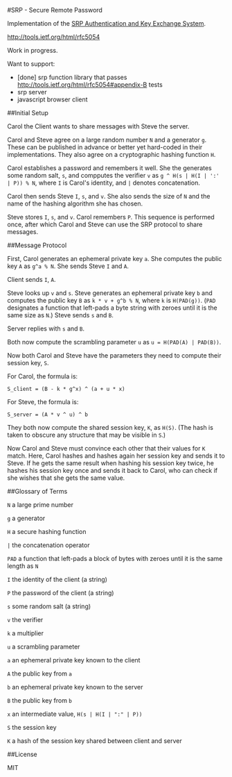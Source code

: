 #SRP - Secure Remote Password

Implementation of the [SRP Authentication and Key Exchange System](http://tools.ietf.org/html/rfc2945).

http://tools.ietf.org/html/rfc5054

Work in progress.

Want to support:

- [done] srp function library that passes http://tools.ietf.org/html/rfc5054#appendix-B tests
- srp server
- javascript browser client

##Initial Setup

Carol the Client wants to share messages with Steve the server.

Carol and Steve agree on a large random number `N` and a generator
`g`.  These can be published in advance or better yet hard-coded in
their implementations.  They also agree on a cryptographic hashing
function `H`.

Carol establishes a password and remembers it well.  She the generates
some random salt, `s`, and compputes the verifier `v` as `g ^ H(s |
H(I | ':' | P)) % N`, where `I` is Carol's identity, and `|` denotes
concatenation.

Carol then sends Steve `I`, `s`, and `v`.  She also sends the size of
`N` and the name of the hashing algorithm she has chosen.

Steve stores `I`, `s`, and `v`.  Carol remembers `P`.  This sequence
is performed once, after which Carol and Steve can use the SRP
protocol to share messages.

##Message Protocol

First, Carol generates an ephemeral private key `a`.  She computes the
public key `A` as `g^a % N`.  She sends Steve `I` and `A`.

Client sends `I`, `A`.

Steve looks up `v` and `s`.  Steve generates an ephemeral private key
`b` and computes the public key `B` as `k * v + g^b % N`, where `k` is
`H(PAD(g))`.  (`PAD` designates a function that left-pads a byte
string with zeroes until it is the same size as `N`.)  Steve sends `s`
and `B`.

Server replies with `s` and `B`.

Both now compute the scrambling parameter `u` as `u = H(PAD(A) | PAD(B))`.

Now both Carol and Steve have the parameters they need to compute
their session key, `S`.

For Carol, the formula is:

```
S_client = (B - k * g^x) ^ (a + u * x)
```

For Steve, the formula is:

```
S_server = (A * v ^ u) ^ b
```

They both now compute the shared session key, `K`, as `H(S)`.  (The
hash is taken to obscure any structure that may be visible in `S`.)

Now Carol and Steve must convince each other that their values for `K`
match.  Here, Carol hashes and hashes again her session key and sends
it to Steve.  If he gets the same result when hashing his session key
twice, he hashes his session key once and sends it back to Carol, who
can check if she wishes that she gets the same value.

##Glossary of Terms

`N` a large prime number

`g` a generator

`H` a secure hashing function

`|` the concatenation operator

`PAD` a function that left-pads a block of bytes with zeroes until it is the same length as `N`

`I` the identity of the client (a string)

`P` the password of the client (a string)

`s` some random salt (a string)

`v` the verifier

`k` a multiplier

`u` a scrambling parameter

`a` an ephemeral private key known to the client

`A` the public key from `a`

`b` an ephemeral private key known to the server

`B` the public key from `b`

`x` an intermediate value, `H(s | H(I | ":" | P))`

`S` the session key

`K` a hash of the session key shared between client and server

##License

MIT